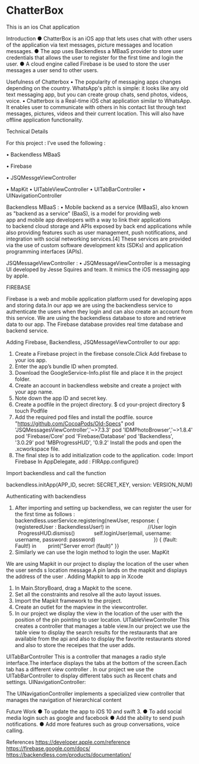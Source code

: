# ChatterBox
This is an ios Chat application






Introduction
●	ChatterBox is an iOS app that lets uses chat with other users of the application via text messages, picture messages and location messages.
●	The app uses Backendless a MBaaS provider to store user credentials that allows the user to register for the first time and login the user.
●	A cloud engine called Firebase is be used to store the user messages a user send to other users.
  
Usefulness of Chatterbox
•	The popularity of messaging apps changes depending on the country. WhatsApp's pitch is simple: it looks like any old text messaging app, but you can create group chats, send photos, videos, voice.
•	Chatterbox is a Real-time iOS chat application similar to WhatsApp. It enables user to communicate with others in his contact list through text messages, pictures, videos and their current location. This will also have offline application functionality. 


Technical Details

For this project : I’ve used the following : 

•	Backendless MBaaS

•	Firebase 


•	JSQMessgeViewController 

•	MapKit
•	UITableViewController
•	UITabBarController
•	UINavigationController




Backendless MBaaS : 
•	Mobile backend as a service (MBaaS), also known as "backend as a service" (BaaS), is a model for providing web app and mobile app developers with a way to link their applications to backend cloud storage and APIs exposed by back end applications while also providing features such as user management, push notifications, and integration with social networking services.[4] These services are provided via the use of custom software development kits (SDKs) and application programming interfaces (APIs). 

JSQMessageViewController : 
•	JSQMessageViewController  is a messaging UI developed by Jesse Squires and team. It mimics the iOS messaging app by apple.



FIREBASE

Firebase is a web and mobile application platform used for developing apps and storing data.In our app we are using the backendless service to authenticate the users when they login and can also create an account from this service. We are using the backendless database to store and retrieve data to our app. The Firebase database provides real time database and backend service.



Adding Firebase, Backendless, JSQMessageViewController to our app:

1.	Create a Firebase project in the firebase console.Click Add firebase to your ios app.
2.	Enter the app’s bundle ID when prompted.
3.	Download the GoogleService-Info.plist file and place it in the project folder.
4.	Create an account in backendless website and create a project with your app name. 
5.	Note down the app ID and secret key. 
6.	Create a podfile in the project directory.
$ cd your-project directory
$ touch Podfile
7.	Add the required pod files and install the podfile.
	source "https://github.com/CocoaPods/Old-Specs"
pod 'JSQMessagesViewController','~>7.3.3' 
pod 'IDMPhotoBrowser','~>1.8.4'
pod 'Firebase/Core'
pod 'Firebase/Database'
pod 'Backendless', '3.0.29'
pod 'MBProgressHUD', '0.9.2' 
Install the pods and open the .xcworkspace file.
8.	The final step is to  add initialization code to  the application.
	code:
Import Firebase 
In AppDelegate,
 add : FIRApp.configure()

Import backendless and call the function 

backendless.initApp(APP_ID, secret: SECRET_KEY, version: VERSION_NUM)




Authenticating with backendless
1.	After importing and setting up backendless,  we can register the user for the first time as follows : 
 
        
  backendless.userService.registering(newUser, response: { (registeredUser : BackendlessUser!) in
            
            //User login
            ProgressHUD.dismiss()
            self.loginUser(email, username: username, password: password)
            
                 
        }) { (fault: Fault!) in        print("Server error! \(fault)" }}
2.	Similarly we can use the login method to login the user. 
MapKit

We are using Mapkit in our project to display the location of the user when the user sends s location message.A pin lands on the mapkit and displays the address of the user .
Adding Mapkit to app in Xcode
1.	In Main.StoryBoard, drag a Mapkit to the scene.
2.	Set all the constraints and resolve all the auto layout issues.
3.	Import the Mapkit framework to the project. 
4.	Create an outlet for the mapview in the viewcontroller. 
5.	In our project we display the view in the location of the user with the position of the pin pointing to user location.
UITableViewController
This creates a controller that manages a table view.In our project we use the table view to display the search results for the restaurants that are available from the api and also to display the favorite restaurants stored and also to store the receipes that the user adds.

UITabBarController
This is a controller that manages a radio style interface.The interface displays the tabs at the bottom of the screen.Each tab has a different view controller .
In our project we use the UITabBarController to display different tabs such as 
Recent chats and settings.
 UINavigationController:

The UINavigationController  implements a specialized view controller that manages the navigation of hierarchical content                                        


Future Work
●	To update the app to iOS 10 and swift 3. 
●	To add social media login such as google and facebook 
●	Add the ability to send push notifications. 
●	Add more features such as group conversations, voice calling. 


References
https://developer.apple.com/reference
https://firebase.google.com/docs/
https://backendless.com/products/documentation/


